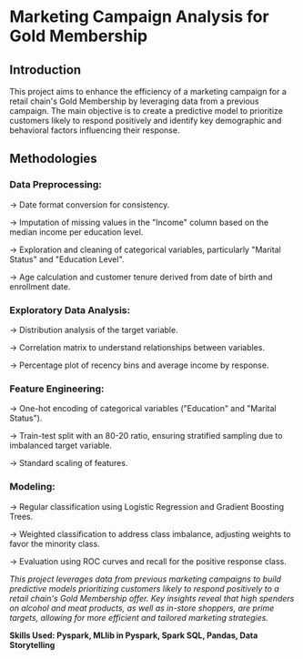 # Marketing Campaign Analysis for Gold Membership

## Introduction
This project aims to enhance the efficiency of a marketing campaign for a retail chain's Gold Membership by leveraging data from a previous campaign. The main objective is to create a predictive model to prioritize customers likely to respond positively and identify key demographic and behavioral factors influencing their response.

## Methodologies
### Data Preprocessing:
-> Date format conversion for consistency.

-> Imputation of missing values in the "Income" column based on the median income per education level.

-> Exploration and cleaning of categorical variables, particularly "Marital Status" and "Education Level".

-> Age calculation and customer tenure derived from date of birth and enrollment date.

### Exploratory Data Analysis:
-> Distribution analysis of the target variable.

-> Correlation matrix to understand relationships between variables.

-> Percentage plot of recency bins and average income by response.

### Feature Engineering:
-> One-hot encoding of categorical variables ("Education" and "Marital Status").

-> Train-test split with an 80-20 ratio, ensuring stratified sampling due to imbalanced target variable.

-> Standard scaling of features.

### Modeling:
-> Regular classification using Logistic Regression and Gradient Boosting Trees.

-> Weighted classification to address class imbalance, adjusting weights to favor the minority class.

-> Evaluation using ROC curves and recall for the positive response class.


_This project leverages data from previous marketing campaigns to build predictive models prioritizing customers likely to respond positively to a retail chain's Gold Membership offer. Key insights reveal that high spenders on alcohol and meat products, as well as in-store shoppers, are prime targets, allowing for more efficient and tailored marketing strategies._


**Skills Used: Pyspark, MLlib in Pyspark, Spark SQL, Pandas, Data Storytelling**
